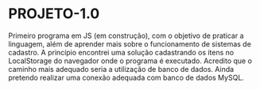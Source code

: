 # PROJETO-1.0
Primeiro programa em JS (em construção), com o objetivo de praticar a linguagem, além de aprender mais sobre o funcionamento de sistemas de cadastro. A princípio encontrei uma solução cadastrando os itens no LocalStorage do navegador onde o programa é executado.
Acredito que o caminho mais adequado seria a utilização de banco de dados. Ainda pretendo realizar uma conexão adequada com banco de dados MySQL.
